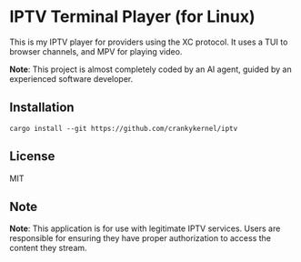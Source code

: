 # IPTV Terminal Player (for Linux)

This is my IPTV player for providers using the XC protocol. It uses a
TUI to browser channels, and MPV for playing video.

**Note**: This project is almost completely coded by an AI agent,
guided by an experienced software developer.

## Installation

```
cargo install --git https://github.com/crankykernel/iptv
```

## License

MIT

## Note

**Note**: This application is for use with legitimate IPTV
services. Users are responsible for ensuring they have proper
authorization to access the content they stream.
